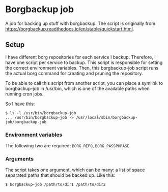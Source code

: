 # Borgbackup job
A job for backing up stuff with borgbackup.
The script is originally from https://borgbackup.readthedocs.io/en/stable/quickstart.html.

## Setup
I have different borg repositories for each service I backup. Therefore, I have one script per service to backup. This script is responsible for setting the correct environment variables. Then, this borgbackup-job script runs the actual borg command for creating and pruning the repository.

To be able to call this script from another script, you can place a symlink to borgbackup-job in /usr/bin, which is one of the available paths when running cron jobs.

So I have this:
```
$ ls -l /usr/bin/borgbackup-job 
... /usr/bin/borgbackup-job -> /usr/local/sbin/borgbackup-job/borgbackup-job
```

### Environment variables
The following two are required: `BORG_REPO`, `BORG_PASSPHRASE`.

### Arguments
The script takes one argument, which can be many: a list of space separated paths that should be backed up. Like this:

```
$ borgbackup-job /path/to/dir1 /path/to/dir2
```
